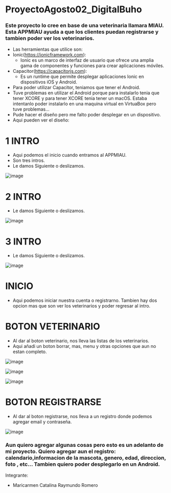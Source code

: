 # ProyectoAgosto02_DigitalBuho
### Este proyecto lo cree en base de una veterinaria llamara MIAU. Esta APPMIAU ayuda a que los clientes puedan registrarse y tambien poder ver los veterinarios. 
- Las herramientas que utilice son:
- Ionic(https://ionicframework.com):
    * Ionic es un marco de interfaz de usuario que 
ofrece una amplia gama de componentes y funciones para 
crear aplicaciones móviles.
- Capacitor(https://capacitorjs.com):
    * Es un runtime que permite desplegar aplicaciones Ionic en dispositivos iOS y Android.
- Para poder utilizar Capacitor, teniamos que tener el Android.
- Tuve problemas en utilizar el Android porque para instalarlo tenia que tener XCORE y para tener
XCORE tenia tener un macOS. Estaba intentanlo poder instalarlo en una maquina virtual en VirtuaBox pero
tuve problemas...
- Pude hacer el diseño pero me falto poder desplegar en un dispositivo.
- Aqui pueden ver el diseño:
  
#  1 INTRO
- Aqui podemos el inicio cuando entramos al APPMIAU.
- Son tres intros.
- Le damos Siguiente o deslizamos.
  
![image](https://github.com/MaricarmenCatalinaRaymundoRomero/ProyectoAgosto02_DigitalBuho/assets/129924045/7d5733c1-f2d5-482d-a6fc-de42d0f797d7)

#  2 INTRO
- Le damos Siguiente o deslizamos.
  
![image](https://github.com/MaricarmenCatalinaRaymundoRomero/ProyectoAgosto02_DigitalBuho/assets/129924045/5ba9d220-9c53-4998-86c2-9255568e75ec)

#  3 INTRO
- Le damos Siguiente o deslizamos.
  
![image](https://github.com/MaricarmenCatalinaRaymundoRomero/ProyectoAgosto02_DigitalBuho/assets/129924045/828861ca-1236-436b-a8f0-f941dbc27e80)

#  INICIO
- Aqui podemos iniciar nuestra cuenta o registrarno. Tambien hay dos opcion mas que son ver los veterinarios y poder 
regresar al intro. 

# BOTON VETERINARIO
- Al dar al boton veterinario, nos lleva las listas de los veterinarios.
- Aqui añadi un boton borrar, mas, menu y otras opciones que aun no estan completo.
  
![image](https://github.com/MaricarmenCatalinaRaymundoRomero/ProyectoAgosto02_DigitalBuho/assets/129924045/139f9329-3a2c-429c-9739-297599409b45)

![image](https://github.com/MaricarmenCatalinaRaymundoRomero/ProyectoAgosto02_DigitalBuho/assets/129924045/292ab398-2907-4d05-9d42-0db87e4c9f23)

![image](https://github.com/MaricarmenCatalinaRaymundoRomero/ProyectoAgosto02_DigitalBuho/assets/129924045/e11d3a3c-f9fd-4b49-b0b7-d5e4af4c1d73)

# BOTON REGISTRARSE
- Al dar al boton registrarse, nos lleva a un registro donde podemos agregar email y contraseña.

![image](https://github.com/MaricarmenCatalinaRaymundoRomero/ProyectoAgosto02_DigitalBuho/assets/129924045/eb02f404-1fd0-4fe4-be51-0601f816e533)


### Aun quiero agregar algunas cosas pero esto es un adelanto de mi proyecto. Quiero agregar aun el registro: calendario,informacion de la mascota, genero, edad, direccion, foto , etc... Tambien quiero poder desplegarlo en un Android.

Integrante:
- Maricarmen Catalina Raymundo Romero
